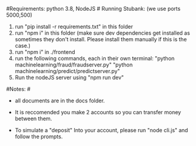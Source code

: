 #Requirements: python 3.8, NodeJS #
Running Stubank:
(we use ports 5000,500)
1. run "pip install -r requirements.txt" in this folder
2. run "npm i" in this folder (make sure dev dependencies get installed as sometimes they don't install. Please install them manually if this is the case.)
3. run "npm i" in ./frontend
4. run the following commands, each in their own terminal:
   "python machinelearning/fraud/fraudserver.py"
   "python machinelearning/predict/predictserver.py"
5. Run the nodeJS server using "npm run dev"

#Notes: #
*  all documents are in the docs folder.

* It is reccomended you make 2 accounts so you can transfer money between them.

* To simulate a "deposit" Into your account, please run "node cli.js" and follow the prompts.


